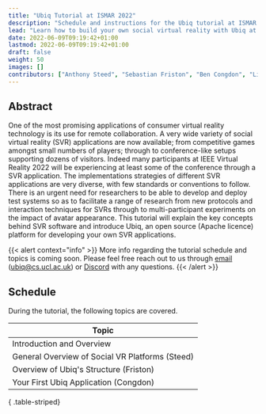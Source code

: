 ```yaml
---
title: "Ubiq Tutorial at ISMAR 2022"
description: "Schedule and instructions for the Ubiq tutorial at ISMAR 2022."
lead: "Learn how to build your own social virtual reality with Ubiq at the IEEE International Symposium on Mixed and Augmented Reality (ISMAR) 2022!"
date: 2022-06-09T09:19:42+01:00
lastmod: 2022-06-09T09:19:42+01:00
draft: false
weight: 50
images: []
contributors: ["Anthony Steed", "Sebastian Friston", "Ben Congdon", "Lisa Izzouzi", "Klara Brandstätter", "Nels Numan"]
---
```


## Abstract
One of the most promising applications of consumer virtual reality technology is its use for remote collaboration. A very wide variety of social virtual reality (SVR) applications are now available; from competitive games amongst small numbers of players; through to conference-like setups supporting dozens of visitors. Indeed many participants at IEEE Virtual Reality 2022 will be experiencing at least some of the conference through a SVR application. The implementations strategies of different SVR applications are very diverse, with few standards or conventions to follow. There is an urgent need for researchers to be able to develop and deploy test systems so as to facilitate a range of research from new protocols and interaction techniques for SVRs through to multi-participant experiments on the impact of avatar appearance. This tutorial will explain the key concepts behind SVR software and introduce Ubiq, an open source (Apache licence) platform for developing your own SVR applications.

{{< alert context="info" >}}
More info regarding the tutorial schedule and topics is coming soon. Please feel free reach out to us through <a href="mailto:ubiq@cs.ucl.ac.uk" target="_blank">email</a> (ubiq@cs.ucl.ac.uk) or [Discord](https://discord.gg/cZYzdcxAAB) with any questions.
{{< /alert >}}

## Schedule

<!-- The schedule of this tutorial is as follows. 
- Part 1: Sunday, March 13 2022, 8:00 - 9:30, **NZDT UTC+13**<br>
- Part 2: Sunday, March 13 2022, 10:00 - 11:30, **NZDT UTC+13** -->

<!-- {{< alert icon="🕗" context="warning" >}}
Click [here](https://www.timeanddate.com/worldclock/converter.html?iso=20220312T190000&p1=22&p2=136&p3=307&p4=55&p5=4672&p6=224&p7=867) for the tutorial starting time in your local timezone. <br>
{{< /alert >}} -->
<!-- <br> -->
During the tutorial, the following topics are covered.

| Topic                                                   |
|---------------------------------------------------------|
| Introduction and Overview                               |
| General Overview of Social VR Platforms (Steed)         |
| Overview of Ubiq's Structure (Friston)                  |
| Your First Ubiq Application (Congdon)                   |
{ .table-striped}
<!-- | Topic                                                   | Start Time                            |
|---------------------------------------------------------|--------------------------------------:|
| Introduction and Overview (_all presenters_)            |                    ~~08:00 (UTC+13)~~ |
| General Overview of Social VR Platforms (Steed)         |                    ~~08:15 (UTC+13)~~ |
| Overview of Ubiq's Structure (Friston)                  |                    ~~09:00 (UTC+13)~~ |
| _Break_                                                 |                    ~~09:30 (UTC+13)~~ |
| Your First Ubiq Application (Congdon)                   |                    ~~10:00 (UTC+13)~~ |
| Where to Go Next <br> (Izzouzi, Brandstätter, Friston, Congdon, Numan) |     ~~10:45 (UTC+13)~~ |
| Q&A (all presenters)                                    |                    ~~11:15 (UTC+13)~~ |
{ .table-striped} -->